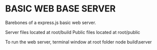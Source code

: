 BASIC WEB BASE SERVER
=====================

Barebones of a express.js basic web server.

Server files located at root/build
Public files located at root/public

To run the web server, terminal window at root folder
node build\server
